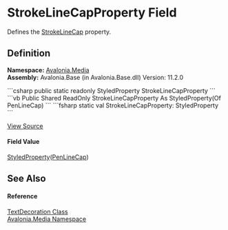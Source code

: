 # StrokeLineCapProperty Field


Defines the <a href="P_Avalonia_Media_TextDecoration_StrokeLineCap">StrokeLineCap</a> property.



## Definition
**Namespace:** <a href="N_Avalonia_Media">Avalonia.Media</a>  
**Assembly:** Avalonia.Base (in Avalonia.Base.dll) Version: 11.2.0

<Tabs groupId="api-code-preview">
<TabItem value="csharp" label="C#">
```csharp
public static readonly StyledProperty<PenLineCap> StrokeLineCapProperty
```
</TabItem>
<TabItem value="vb" label="VB">
```vb
Public Shared ReadOnly StrokeLineCapProperty As StyledProperty(Of PenLineCap)
```
</TabItem>
<TabItem value="fsharp" label="F#">
```fsharp
static val StrokeLineCapProperty: StyledProperty<PenLineCap>
```
</TabItem>
</Tabs>



<a href="https://github.com/AvaloniaUI/Avalonia/tree/master/src/Avalonia.Base/Media/TextDecoration.cs" title="View the source code">View Source</a>



#### Field Value
<a href="T_Avalonia_StyledProperty_1">StyledProperty</a>(<a href="T_Avalonia_Media_PenLineCap">PenLineCap</a>)

## See Also


#### Reference
<a href="T_Avalonia_Media_TextDecoration">TextDecoration Class</a>  
<a href="N_Avalonia_Media">Avalonia.Media Namespace</a>  
